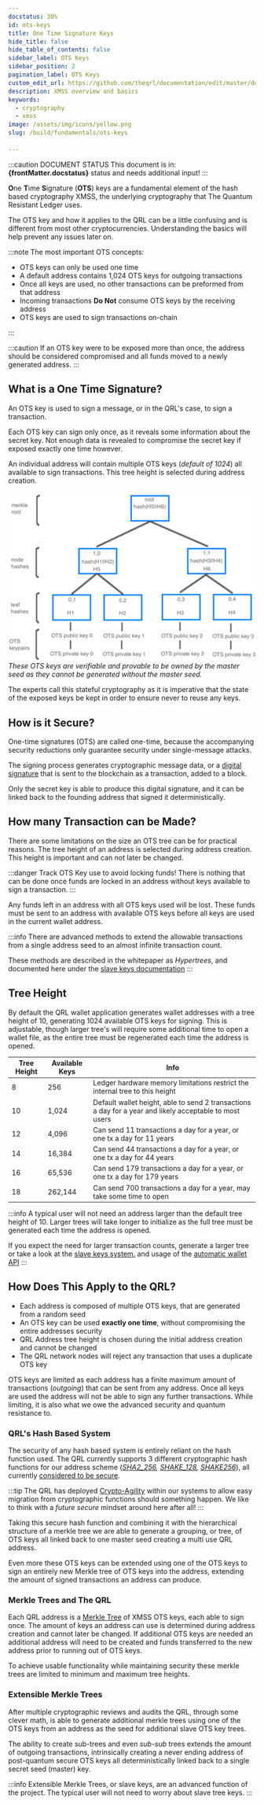 ```yaml
---
docstatus: 30%
id: ots-keys
title: One Time Signature Keys
hide_title: false
hide_table_of_contents: false
sidebar_label: OTS Keys
sidebar_position: 2
pagination_label: OTS Keys
custom_edit_url: https://github.com/theqrl/documentation/edit/master/docs/basics/xmss.md
description: XMSS overview and basics
keywords:
  - cryptography
  - xmss
image: /assets/img/icons/yellow.png
slug: /build/fundamentals/ots-keys

---
```

:::caution DOCUMENT STATUS 
<span>This document is in: <b>{frontMatter.docstatus}</b> status and needs additional input!</span>
:::


**O**ne **T**ime **S**ignature (**OTS**) keys are a fundamental element of the hash based cryptography XMSS, the underlying cryptography that The Quantum Resistant Ledger uses. 

The OTS key and how it applies to the QRL can be a little confusing and is different from most other cryptocurrencies. Understanding the basics will help prevent any issues later on. 

:::note The most important OTS concepts:
- OTS keys can only be used one time
- A default address contains 1,024 OTS keys for outgoing transactions
- Once all keys are used, no other transactions can be preformed from that address
- Incoming transactions **Do Not** consume OTS keys by the receiving address
- OTS keys are used to sign transactions on-chain

:::

:::caution
If an OTS key were to be exposed more than once, the address should be considered compromised and all funds moved to a newly generated address. 
:::

## What is a One Time Signature?

An OTS key is used to sign a message, or in the QRL's case, to sign a transaction.

Each OTS key can sign only once, as it reveals some information about the secret key. Not enough data is revealed to compromise the secret key if exposed exactly one time however.


An individual address will contain multiple OTS keys (*default of 1024*) all available to sign transactions. This tree height is selected during address creation.

![](assets/img/merkleTreeSig_transparent-grey-sm.png)
*These OTS keys are verifiable and provable to be owned by the master seed as they cannot be generated without the master seed.* 

The experts call this stateful cryptography as it is imperative that the state of the exposed keys be kept in order to ensure never to reuse any keys.

## How is it Secure?

One-time signatures (OTS) are called one-time, because the accompanying security reductions only guarantee security under single-message attacks.

The signing process generates cryptographic message data, or a [digital signature](https://en.wikipedia.org/wiki/Digital_signature) that is sent to the blockchain as a transaction, added to a block. 

Only the secret key is able to produce this digital signature, and it can be linked back to the founding address that signed it deterministically.

## How many Transaction can be Made?

There are some limitations on the size an OTS tree can be for practical reasons. The tree height of an address is selected during address creation. This height is important and can not later be changed.

:::danger Track OTS Key use to avoid locking funds!
There is nothing that can be done once funds are locked in an address without keys available to sign a transaction.
:::

Any funds left in an address with all OTS keys used will be lost. These funds must be sent to an address with available OTS keys before all keys are used in the current wallet address.

:::info
There are advanced methods to extend the allowable transactions from a single address seed to an almost infinite transaction count. 

These methods are described in the whitepaper as *Hypertrees*, and documented here under the [slave keys documentation](/build/address/slave-keys)
:::

## Tree Height

By default the QRL wallet application generates wallet addresses with a tree height of 10, generating 1024 available OTS keys for signing. This is adjustable, though larger tree's will require some additional time to open a wallet file, as the entire tree must be regenerated each time the address is opened.

| Tree Height | Available Keys | Info |
|--- | --- |--- |
| 8  | 256 | Ledger hardware memory limitations restrict the internal tree to this height |
| 10 | 1,024 | Default wallet height, able to send 2 transactions a day for a year and likely acceptable to most users |
| 12 | 4,096 | Can send 11 transactions a day for a year, or one tx a day for 11 years |
| 14 | 16,384 | Can send 44 transactions a day for a year, or one tx a day for 44 years | |
| 16 | 65,536 | Can send 179 transactions a day for a year, or one tx a day for 179 years | |
| 18 | 262,144 | Can send 700 transactions a day for a year, may take some time to open |

:::info
A typical user will not need an address larger than the default tree height of 10. Larger trees will take longer to initialize as the full tree must be generated each time the address is opened.

If you expect the need for larger transaction counts, generate a larger tree or take a look at the [slave keys system.](/build/address/slave-keys) and usage of the [automatic wallet API](/api/walletd-rest-proxy#automatic-slave-transactions)
:::

## How Does This Apply to the QRL? 

- Each address is composed of multiple OTS keys, that are generated from a random seed 
- An OTS key can be used **exactly one time**, without compromising the entire addresses security
- QRL Address tree height is chosen during the initial address creation and cannot be changed
- The QRL network nodes will reject any transaction that uses a duplicate OTS key

OTS keys are limited as each address has a finite maximum amount of transactions (*outgoing*) that can be sent from any address. Once all keys are used the address will not be able to sign any further transactions. While limiting, it is also what we owe the advanced security and quantum resistance to. 



### QRL's Hash Based System

The security of any hash based system is entirely reliant on the hash function used. The QRL currently supports 3 different cryptographic hash functions for our address scheme (*[SHA2_256](https://en.wikipedia.org/wiki/SHA-2), [SHAKE_128](https://en.wikipedia.org/wiki/SHA-3), [SHAKE256](https://en.wikipedia.org/wiki/SHA-3)*), all currently [considered to be secure](https://en.wikipedia.org/wiki/Secure_Hash_Algorithms). 

:::tip
 The QRL has deployed [Crypto-Agility](https://en.wikipedia.org/wiki/Cryptographic_agility) within our systems to allow easy migration from cryptographic functions should something happen. We like to think with a *future secure* mindset around here after all!
:::

Taking this secure hash function and combining it with the hierarchical structure of a merkle tree we are able to generate a grouping, or tree, of OTS keys all linked back to one master seed creating a multi use QRL address. 

Even more these OTS keys can be extended using one of the OTS keys to sign an entirely new Merkle tree of OTS keys into the address, extending the amount of signed transactions an address can produce.

### Merkle Trees and The QRL

Each QRL address is a [Merkle Tree](https://en.wikipedia.org/wiki/Merkle_tree) of XMSS OTS keys, each able to sign once. The amount of keys an address can use is determined during address creation and cannot later be changed. If additional OTS keys are needed an additional address will need to be created and funds transferred to the new address prior to running out of OTS keys.

To achieve usable functionality while maintaining security these merkle trees are limited to minimum and maximum tree heights.

### Extensible Merkle Trees

After multiple cryptographic reviews and audits the QRL, through some clever math, is able to generate additional merkle trees using one of the OTS keys from an address as the seed for additional slave OTS key trees.

The ability to create sub-trees and even *sub-sub* trees extends the amount of outgoing transactions, intrinsically creating a never ending address of post-quantum secure OTS keys all deterministically linked back to a single secret seed (master) key. 

:::info
Extensible Merkle Trees, or slave keys, are an advanced function of the project. The typical user will not need to worry about slave tree keys.
:::


















